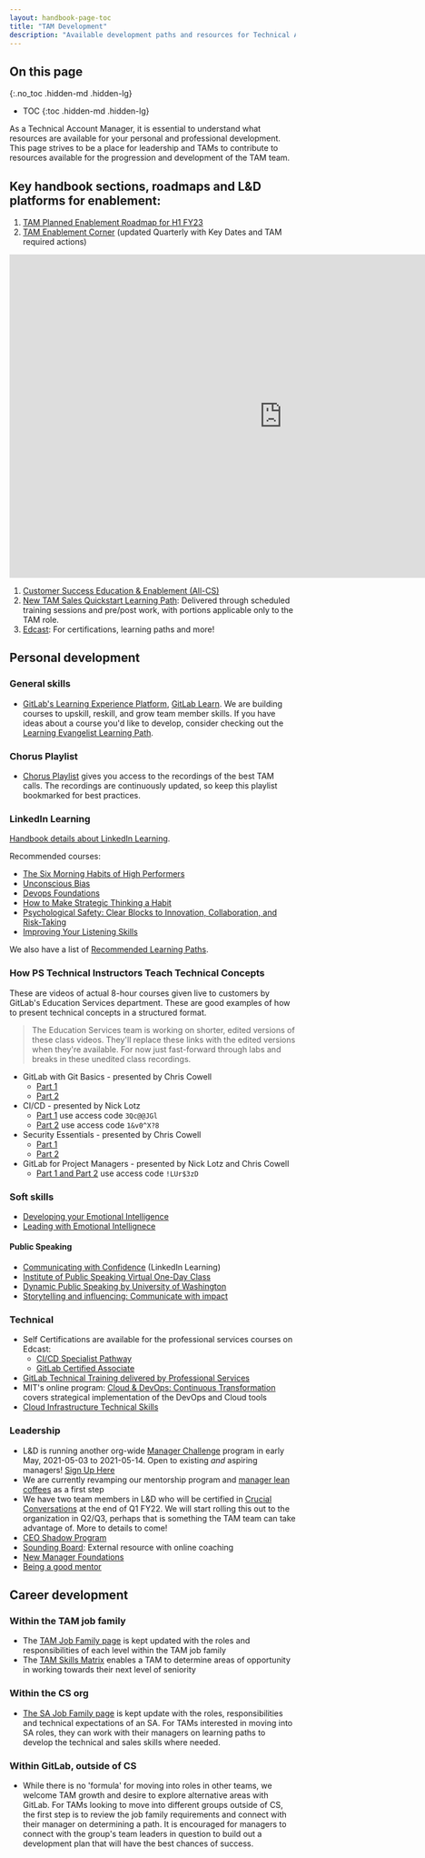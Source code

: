 ```yaml
---
layout: handbook-page-toc
title: "TAM Development"
description: "Available development paths and resources for Technical Account Managers at GitLab."
---
```


## On this page

{:.no_toc .hidden-md .hidden-lg}

- TOC
{:toc .hidden-md .hidden-lg}

As a Technical Account Manager, it is essential to understand what resources are available for your personal and professional development.   This page strives to be a place for leadership and TAMs to contribute to resources available for the progression and development of the TAM team.

## Key handbook sections, roadmaps and L&D platforms for enablement:
1. [TAM Planned Enablement Roadmap for H1 FY23](https://docs.google.com/presentation/d/1HCoPkdjucC7nUaJl5eNzj3VNCWFdQ3nWvUNiMv2tcDU/edit#slide=id.g1117eedd645_0_172)
1. [TAM Enablement Corner](https://docs.google.com/document/d/1xyaxc37iCDtfeabo2NXCRV31pNOdvieXoVDxJw_aXoM/edit) (updated Quarterly with Key Dates and TAM required actions)


<iframe src="https://docs.google.com/presentation/d/e/2PACX-1vRfxhniPy9BWx7I4e9VZrZmWlYLAijmVP5whTGYbCOBCVE5aQk9Bh9sZcI3zlN8pCmQmTNRhpFLNxSq/embed?start=false&loop=false&delayms=3000&slide=id.g1261b75bbf6_1_2" frameborder="0" width="960" height="569" allowfullscreen="true" mozallowfullscreen="true" webkitallowfullscreen="true"></iframe>


1. [Customer Success Education & Enablement (All-CS)](/handbook/customer-success/education-enablement/)
1. [New TAM Sales Quickstart Learning Path](https://about.gitlab.com/handbook/sales/onboarding/sales-learning-path/): Delivered through scheduled training sessions and pre/post work, with portions applicable only to the TAM role.
1. [Edcast](https://gitlab.edcast.com/): For certifications, learning paths and more!


## Personal development

### General skills

- [GitLab's Learning Experience Platform](https://about.gitlab.com/handbook/people-group/learning-and-development/gitlab-learn/), [GitLab Learn](https://gitlab.edcast.com/?fromLogin=true). We are building courses to upskill, reskill, and grow team member skills. If you have ideas about a course you'd like to develop, consider checking out the [Learning Evangelist Learning Path](https://gitlab.edcast.com/pathways/learning-evangelist-training).

### Chorus Playlist

- [Chorus Playlist](https://chorus.ai/playlists/741604) gives you access to the recordings of the best TAM calls. The recordings are continuously updated, so keep this playlist bookmarked for best practices. 

### LinkedIn Learning

[Handbook details about LinkedIn Learning](/handbook/people-group/learning-and-development/linkedin-learning/).

Recommended courses:

- [The Six Morning Habits of High Performers](https://www.linkedin.com/learning/the-six-morning-habits-of-high-performers/six-practices-to-get-back-on-track)
- [Unconscious Bias](https://www.linkedin.com/learning/unconscious-bias/)
- [Devops Foundations](https://www.linkedin.com/learning/devops-foundations/)
- [How to Make Strategic Thinking a Habit](https://www.linkedin.com/learning/how-to-make-strategic-thinking-a-habit/why-make-strategic-thinking-a-habit?u=2255073)
- [Psychological Safety: Clear Blocks to Innovation, Collaboration, and Risk-Taking](https://www.linkedin.com/learning/psychological-safety-clear-blocks-to-innovation-collaboration-and-risk-taking/psychological-safety-clear-blocks-to-problem-solving-and-innovation?u=2255073)
- [Improving Your Listening Skills](https://www.linkedin.com/learning/improving-your-listening-skills/welcome?u=2255073)

We also have a list of [Recommended Learning Paths](https://about.gitlab.com/handbook/people-group/learning-and-development/linkedin-learning/#recommended-learning-paths).

### How PS Technical Instructors Teach Technical Concepts

These are videos of actual 8-hour courses given live to customers by GitLab's Education Services department. These are good examples of how to present technical concepts in a structured format.

> The Education Services team is working on shorter, edited versions of these class videos. They'll replace these links with the edited versions when they're available. For now just fast-forward through labs and breaks in these unedited class recordings.

- GitLab with Git Basics - presented by Chris Cowell
  - [Part 1](https://drive.google.com/file/d/1HHjUVuDNVal2Mg2-1CYga7rH5466UF2P/view?usp=sharing)
  - [Part 2](https://drive.google.com/file/d/1koyQSyfZkCJzLKLkwi1anzrdaquEmH2s/view?usp=sharing)
- CI/CD - presented by Nick Lotz
  - [Part 1](https://gitlab.zoom.us/rec/share/NtTQqjbpgj8w5ZiIMZ5mAKGpQydWPRrT6E4TBgo0RFAb7BkE3kDOlRHX5CpYRNT8.ny2ZlrustZRHrZU-) use access code `3Qc@@JGl` 
  - [Part 2](https://gitlab.zoom.us/rec/share/ijqTagykCcWkdrIPptzoTQSykGRqa-vjfV68Fb36tkNssUTPHKTZndzUyzpdJPlq.uMhWsdWCkt05J4nu?startTime=1638294587000) use access code `1&v0^X?8`
- Security Essentials - presented by Chris Cowell
  - [Part 1](https://drive.google.com/file/d/1uwC_QgZxLaCg4bWZ_DhzeT_dgS-ncgFF/view?usp=sharing)
  - [Part 2](https://drive.google.com/file/d/1hZ9CScv-U2GgDRykMHRbh_3N-g5BVR-K/view?usp=sharing)
- GitLab for Project Managers - presented by Nick Lotz and Chris Cowell
  - [Part 1 and Part 2](https://gitlab.zoom.us/rec/share/r4IPil5j2ASi0-HMTjHJpZwlBFrPvbWU49CbcxML0OGTmvmqJrsBdFI3h5VBmi3N.LHCFoHc4a8pOqVWE) use access code `!LUr$3zD`
  
### Soft skills
- [Developing your Emotional Intelligence](https://www.linkedin.com/learning/developing-your-emotional-intelligence/benefits-of-building-emotional-intelligence)
- [Leading with Emotional Intellignece](https://www.linkedin.com/learning/leading-with-emotional-intelligence-3/lead-with-emotional-intelligence)

#### Public Speaking
- [Communicating with Confidence](https://www.linkedin.com/learning-login/share?account=2255073&forceAccount=false&redirect=https%3A%2F%2Fwww.linkedin.com%2Flearning%2Fcommunicating-with-confidence%3Ftrk%3Dshare_ent_url%26shareId%3Db7EUHzikS6iSUIMO0n%252Fq9A%253D%253D) (LinkedIn Learning)
- [Institute of Public Speaking Virtual One-Day Class](https://www.instituteofpublicspeaking.com/event-registration/)
- [Dynamic Public Speaking by University of Washington](https://www.coursera.org/specializations/public-speaking)
- [Storytelling and influencing: Communicate with impact](https://www.coursera.org/learn/communicate-with-impact)

### Technical

- Self Certifications are available for the professional services courses on Edcast:
  * [CI/CD Specialist Pathway](https://gitlab.edcast.com/pathways/copy-of-gitlab-certified-ci-cd-specialist-pathway-what-s)
  * [GitLab Certified Associate](https://gitlab.edcast.com/pathways/copy-of-gitlab-certified-associate-pathway)
- [GitLab Technical Training delivered by Professional Services](https://about.gitlab.com/handbook/customer-success/professional-services-engineering/gitlab-technical-certifications/)
- MIT's online program: [Cloud & DevOps: Continuous Transformation](https://professionalprograms.mit.edu/es/programa-online-cloud-devops-transformacion-continua/) covers strategical implementation of the DevOps and Cloud tools
- [Cloud Infrastructure Technical Skills](https://about.gitlab.com/handbook/customer-success/education-enablement/#cloud-infrastructure) 

### Leadership

- L&D is running another org-wide [Manager Challenge](https://about.gitlab.com/handbook/people-group/learning-and-development/manager-challenge/) program in early May, 2021-05-03 to 2021-05-14. Open to existing *and* aspiring managers! [Sign Up Here](https://gitlab.com/gitlab-com/people-group/learning-development/challenges/-/issues/55)
- We are currently revamping our mentorship program and [manager lean coffees](https://gitlab.com/gitlab-com/people-group/learning-development/general/-/issues/123) as a first step
- We have two team members in L&D who will be certified in [Crucial Conversations](https://about.gitlab.com/handbook/leadership/crucial-conversations/) at the end of Q1 FY22. We will start rolling this out to the organization in Q2/Q3, perhaps that is something the TAM team can take advantage of. More to details to come!
- [CEO Shadow Program](/handbook/ceo/shadow/)
- [Sounding Board](https://www.soundingboardinc.com/request-demo/): External resource with online coaching
- [New Manager Foundations](https://www.linkedin.com/learning/new-manager-foundations-2/)
- [Being a good mentor](https://www.linkedin.com/learning/being-a-good-mentor/)

## Career development

### Within the TAM job family
- The [TAM Job Family page](https://about.gitlab.com/job-families/sales/technical-account-manager/) is kept updated with the roles and responsibilities of each level within the TAM job family
- The [TAM Skills Matrix](https://docs.google.com/spreadsheets/d/1_UEke64Qkz8wSyqfr_E9qqeAF6rX77w4vIH84Ckm_ts/edit#gid=0) enables a TAM to determine areas of opportunity in working towards their next level of seniority


### Within the CS org
- [The SA Job Family page](https://about.gitlab.com/job-families/sales/solutions-architect/) is kept update with the roles, responsibilities and technical expectations of an SA. For TAMs interested in moving into SA roles, they can work with their managers on learning paths to develop the technical and sales skills where needed.

### Within GitLab, outside of CS
- While there is no 'formula' for moving into roles in other teams, we welcome TAM growth and desire to explore alternative areas with GitLab.  For TAMs looking to move into different groups outside of CS, the first step is to review the job family requirements and connect with their manager on determining a path. It is encouraged for managers to connect with the group's team leaders in question to build out a development plan that will have the best chances of success. 
